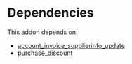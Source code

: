 # Dependencies

This addon depends on:

- [account_invoice_supplierinfo_update](../../../../odoo-bringout-oca-account-invoicing-account_invoice_supplierinfo_update)
- [purchase_discount](../../../../../oca-workflow-process/odoo-bringout-oca-purchase-workflow-purchase_discount)

